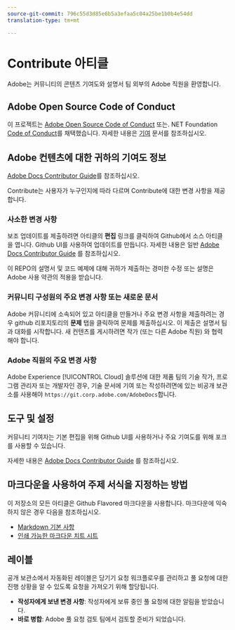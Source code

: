 ```yaml
---
source-git-commit: 796c55d3d85e6b5a3efaa5c04a25be1b0b4e54dd
translation-type: tm+mt

---
```

# Contribute 아티클

Adobe는 커뮤니티의 콘텐츠 기여도와 설명서 팀 외부의 Adobe 직원을 환영합니다.

## Adobe Open Source Code of Conduct

이 프로젝트는 [Adobe Open Source Code of Conduct](code-of-conduct.md) 또는. NET Foundation [Code of Conduct](https://dotnetfoundation.org/code-of-conduct)를 채택했습니다. 자세한 내용은 [기여](contributing.md) 문서를 참조하십시오.

## Adobe 컨텐츠에 대한 귀하의 기여도 정보

[Adobe Docs Contributor Guide](https://docs.adobe.com/help/en/contributor/contributor-guide/introduction.html)를 참조하십시오.

Contribute는 사용자가 누구인지에 따라 다르며 Contribute에 대한 변경 사항을 제공합니다.

### 사소한 변경 사항

보조 업데이트를 제출하려면 아티클의 **편집** 링크를 클릭하여 Github에서 소스 아티클을 엽니다. Github UI를 사용하여 업데이트를 만듭니다. 자세한 내용은 일반 [Adobe Docs Contributor Guide](https://docs.adobe.com/help/en/contributor/contributor-guide/introduction.html) 를 참조하십시오.

이 REPO의 설명서 및 코드 예제에 대해 귀하가 제출하는 경미한 수정 또는 설명은 Adobe 사용 약관의 적용을 받습니다.

### 커뮤니티 구성원의 주요 변경 사항 또는 새로운 문서

Adobe 커뮤니티에 소속되어 있고 아티클을 만들거나 주요 변경 사항을 제출하려는 경우 github 리포지토리의 **문제** 탭을 클릭하여 문제를 제출하십시오. 이 제출은 설명서 팀과 대화를 시작합니다. 새 컨텐츠를 게시하려면 작가 (또는 다른 Adobe 직원) 와 협력해야 합니다.

<!--
If you submit a pull request with significant changes to documentation and code examples, you'll see a message in the pull request asking you to submit an online contribution license agreement (CLA). You must complete the online form before we can review your pull request.
-->

### Adobe 직원의 주요 변경 사항

Adobe Experience [!UICONTROL Cloud] 솔루션에 대한 제품 팀의 기술 작가, 프로그램 관리자 또는 개발자인 경우, 기술 문서에 기여 또는 작성하려면에 있는 비공개 보관소를 사용해야 `https://git.corp.adobe.com/AdobeDocs`합니다.

<!--Employees from other parts of the Adobe world should use the public repo for minor updates.-->

## 도구 및 설정

커뮤니티 기여자는 기본 편집을 위해 Github UI를 사용하거나 주요 기여도를 위해 포크를 사용할 수 있습니다.

자세한 내용은 [Adobe Docs Contributor Guide](https://docs.adobe.com/help/en/contributor/contributor-guide/introduction.html) 를 참조하십시오.

## 마크다운을 사용하여 주제 서식을 지정하는 방법

이 저장소의 모든 아티클은 Github Flavored 마크다운을 사용합니다. 마크다운에 익숙하지 않은 경우 다음을 참조하십시오.

* [Markdown 기본 사항](https://help.github.com/articles/getting-started-with-writing-and-formatting-on-github/)
* [인쇄 가능한 마크다운 치트 시트](https://guides.github.com/pdfs/markdown-cheatsheet-online.pdf)

## 레이블

공개 보관소에서 자동화된 레이블은 당기기 요청 워크플로우를 관리하고 풀 요청에 대한 진행 상황을 알 수 있도록 요청을 가져오기 위해 할당됩니다.

* **작성자에게 보낸 변경 사항**: 작성자에게 보류 중인 풀 요청에 대한 알림을 받았습니다.
* **바로 병합**: Adobe 풀 요청 검토 팀에서 검토할 준비가 되었습니다.
